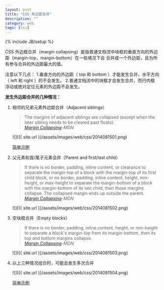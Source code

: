 ```yaml
---
layout: post
title: "CSS 外边距合并"
description: ""
category: web
tags: [css]
---
```

{% include JB/setup %}

CSS 外边框合并（margin collapsing）是指普通文档流中块框的垂直方向的外边距（margin-top，margin-bottom）在一些境况下会
合并成一个外边距，且为所有参与合并的外边距最大的值。

<!-- more -->

注意以下几点：
	1.垂直方向的外边距（ top 和 bottom ）才能发生合并，水平方向（ left 和 right ）的不会发生。
	2.普通文档流中的块框才会发生合并，而行内框 浮动或绝对定位元素的外边距不会发生。 

**发生外边距合并的几种情况：**

1. 相邻的兄弟元素外边距合并（Adjacent siblings）
	
	> The margins of adjacent siblings are collapsed 
	> (except when the later sibling needs to be cleared past floats).  
	> [*Margin Collapsing*](https://developer.mozilla.org/en-US/docs/Web/CSS/margin_collapsing)*-MDN*
	
	![]({{ site.url }}/assets/images/web/css/2014081501.png)
	
	[简单示例](http://jsfiddle.net/p70tyedx/)

2. 父元素和首/尾子元素合并（Parent and first/last child）
	
	> If there is no border, padding, inline content, 
	> or clearance to separate the margin-top of a block with the margin-top of its first child block, 
	> or no border, padding, inline content, height, min-height, 
	> or max-height to separate the margin-bottom of a block with the margin-bottom of its last child,
	> then those margins collapse. 
	> The collapsed margin ends up outside the parent.    
	> [*Margin Collapsing*](https://developer.mozilla.org/en-US/docs/Web/CSS/margin_collapsing)*-MDN*
	
	![]({{ site.url }}/assets/images/web/css/2014081502.png)
	
3. 空块框合并（Empty blocks）
	
	> If there is no border, padding, inline content, height, 
	> or min-height to separate a block's margin-top from its margin-bottom, 
	> then its top and bottom margins collapse.  
	> [*Margin Collapsing*](https://developer.mozilla.org/en-US/docs/Web/CSS/margin_collapsing)*-MDN*
	
	![]({{ site.url }}/assets/images/web/css/2014081503.png)
	
4. 以上三种情况组合时，可能会发生多次合并
	
	![]({{ site.url }}/assets/images/web/css/2014081504.png)
	
	[简单示例](http://jsfiddle.net/Lg1kz592/)
	